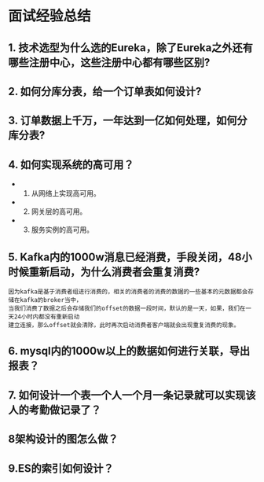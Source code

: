 # 面试经验总结

## 1. 技术选型为什么选的Eureka，除了Eureka之外还有哪些注册中心，这些注册中心都有哪些区别?
    
    
    
    
    
## 2. 如何分库分表，给一个订单表如何设计?





## 3. 订单数据上千万，一年达到一亿如何处理，如何分库分表?





## 4. 如何实现系统的高可用？
* 1. 从网络上实现高可用。
* 2. 网关层的高可用。
* 3. 服务实例的高可用。    



## 5. Kafka内的1000w消息已经消费，手段关闭，48小时候重新启动，为什么消费者会重复消费?
```text
因为kafka是基于消费者组进行消费的，相关的消费者的消费的数据的一些基本的元数据都会存储在kafka的broker当中，
当我们消费了数据之后会存储我们的offset的数据一段时间，默认的是一天，如果，我们在一天24小时内都没有重新启动
建立连接，那么offset就会清除，此时再次启动消费者客户端就会出现重复消费的现象。
```


## 6. mysql内的1000w以上的数据如何进行关联，导出报表？



## 7. 如何设计一个表一个人一个月一条记录就可以实现该人的考勤做记录了？



## 8架构设计的图怎么做？





## 9.ES的索引如何设计？